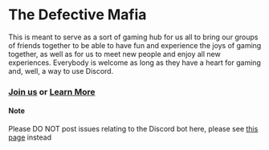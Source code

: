 # The Defective Mafia

This is meant to serve as a sort of gaming hub for us all to bring our groups of friends together to be able to have fun and experience the joys of gaming together, as well as for us to meet new people and enjoy all new experiences. Everybody is welcome as long as they have a heart for gaming and, well, a way to use Discord.

### [Join us](http://join.defectivemafia.com) or [Learn More](http://www.defectivemafia.com)


#### Note
Please DO NOT post issues relating to the Discord bot here, please see [this page](https://github.com/pcb298/DefectiveMafiaBot) instead
